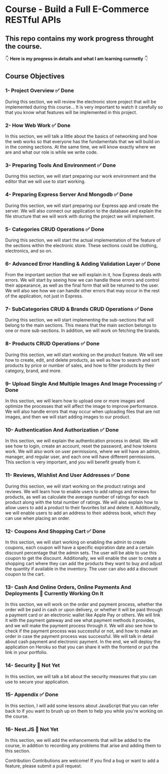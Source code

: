 # Course - Build a Full E-Commerce RESTful APIs 

## This repo contains my work progress throught the course. 


👇 **Here is my progress in details and what I am learning currnetly** 👇

## Course Objectives

### 1- Project Overview ✅ Done

During this section, we will review the electronic store project that will be implemented during this course... It is very important to watch it carefully so that you know what features will be implemented in this project.

### 2- How Web Work ✅ Done

In this section, we will talk a little about the basics of networking and how the web works so that everyone has the fundamentals that we will build on in the coming sections. At the same time, we will know exactly where we are and what our role is while we write code.

### 3- Preparing Tools And Environment ✅ Done

During this section, we will start preparing our work environment and the editor that we will use to start working.

### 4- Preparing Express Server And Mongodb ✅ Done

During this section, we will start preparing our Express app and create the server. We will also connect our application to the database and explain the file structure that we will work with during the project we will implement.

### 5- Categories CRUD Operations ✅ Done

During this section, we will start the actual implementation of the feature of the sections within the electronic store. These sections could be clothing, electronics, and so on.

### 6- Advanced Error Handling & Adding Validation Layer ✅ Done

From the important section that we will explain in it, how Express deals with errors. We will start by seeing how we can handle these errors and control their appearance, as well as the final form that will be returned to the user. We will also see how we can handle other errors that may occur in the rest of the application, not just in Express.

### 7- SubCategories CRUD & Brands CRUD Operations ✅ Done

During this section, we will start implementing the sub-sections that will belong to the main sections. This means that the main section belongs to one or more sub-sections. In addition, we will work on fetching the brands.

### 8- Products CRUD Operations ✅ Done

During this section, we will start working on the product feature. We will see how to create, edit, and delete products, as well as how to search and sort products by price or number of sales, and how to filter products by their category, brand, and more.

### 9- Upload Single And Multiple Images And Image Processing ✅ Done

In this section, we will learn how to upload one or more images and optimize the processes that will affect the image to improve performance. We will also handle errors that may occur when uploading files that are not images, and then we will start adding images to our product.

### 10- Authentication And Authorization ✅ Done 

In this section, we will explain the authentication process in detail. We will see how to login, create an account, reset the password, and how tokens work. We will also work on user permissions, where we will have an admin, manager, and regular user, and each one will have different permissions. This section is very important, and you will benefit greatly from it.

### 11- Reviews, Wishlist And User Addresses ✅ Done 

During this section, we will start working on the product ratings and reviews. We will learn how to enable users to add ratings and reviews for products, as well as calculate the average number of ratings for each product along with the total number of ratings. We will also explain how to allow users to add a product to their favorites list and delete it. Additionally, we will enable users to add an address to their address book, which they can use when placing an order.

### 12- Coupons And Shopping Cart ✅ Done 

In this section, we will start working on enabling the admin to create coupons, each coupon will have a specific expiration date and a certain discount percentage that the admin sets. The user will be able to use this coupon to get the discount. Additionally, we will enable the user to create a shopping cart where they can add the products they want to buy and adjust the quantity if available in the inventory. The user can also add a discount coupon to the cart.

### 13- Cash And Online Orders, Online Payments And Deployments 🚧 Currently Working On It

In this section, we will work on the order and payment process, whether the order will be paid in cash or upon delivery, or whether it will be paid through a payment card or an electronic wallet like Apple Pay or others. We will link it with the payment gateway and see what payment methods it provides, and we will make the payment process through it. We will also see how to check if the payment process was successful or not, and how to make an order in case the payment process was successful. We will talk in detail about cash payment and electronic payment. In the end, we will deploy the application on Heroku so that you can share it with the frontend or put the link in your portfolio.

### 14- Security 🔄 Not Yet

In this section, we will talk a bit about the security measures that you can use to secure your application.

### 15- Appendix ✅ Done

In this section, I will add some lessons about JavaScript that you can refer back to if you want to brush up on them to help you while you're working on the course.
### 16- Nest.JS 🔄 Not Yet

In this section, we will add the enhancements that will be added to the course, in addition to recording any problems that arise and adding them to this section.

Contribution
Contributions are welcome! If you find a bug or want to add a feature, please submit a pull request.